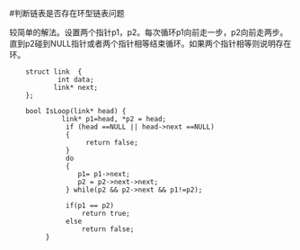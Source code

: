 #判断链表是否存在环型链表问题

较简单的解法。设置两个指针p1，p2。每次循环p1向前走一步，p2向前走两步。直到p2碰到NULL指针或者两个指针相等结束循环。如果两个指针相等则说明存在环。
		
		struct link  { 
		        int data;
	           link* next; 
	    };   
	
		bool IsLoop(link* head) { 
		         link* p1=head, *p2 = head; 
		          if (head ==NULL || head->next ==NULL)            
		          { 
		               return false;           
		          }
		          do
		          { 
		             p1= p1->next; 
		             p2 = p2->next->next; 
		          } while(p2 && p2->next && p1!=p2);
		          
		          if(p1 == p2) 
		              return true;           
		          else 
		              return false; 
		     } 